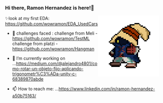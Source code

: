 ### Hi there, Ramon Hernandez is here!👋



<img align="right" height="auto" width="200" src="https://github.com/wowramon/wowramon/blob/master/img/IconPage2.png"/>

✨look at my first EDA: https://github.com/wowramon/EDA_UsedCars

- 🏹 challenges faced : challenge from Meli - https://github.com/wowramon/TestML  
      challenge from platzi - https://github.com/wowramon/Hangman

- 🔭 I’m currently working on ...https://medium.com/@alejandro4801/como-rotar-un-objeto-fijo-aplicando-trigonometr%C3%ADa-unity-c-68389870abde

- 📫 How to reach me: ...https://www.linkedin.com/in/ramon-hernandez-a50b75163/


